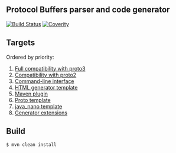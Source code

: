 Protocol Buffers parser and code generator
------------------------------------------

[![Build Status](https://travis-ci.org/kshchepanovskyi/protostuff-compiler.svg?branch=master)](https://travis-ci.org/kshchepanovskyi/protostuff-compiler)
[![Coverity](https://scan.coverity.com/projects/5635/badge.svg)](https://scan.coverity.com/projects/5635)

Targets
-------

Ordered by priority:

1. [Full compatibility with proto3](https://github.com/kshchepanovskyi/protostuff-compiler/issues/1)
2. [Compatibility with proto2](https://github.com/kshchepanovskyi/protostuff-compiler/issues/2)
3. [Command-line interface](https://github.com/kshchepanovskyi/protostuff-compiler/issues/3)
4. [HTML generator template](https://github.com/kshchepanovskyi/protostuff-compiler/issues/4)
5. [Maven plugin](https://github.com/kshchepanovskyi/protostuff-compiler/issues/5)
6. [Proto template](https://github.com/kshchepanovskyi/protostuff-compiler/issues/6)
7. [java_nano template](https://github.com/kshchepanovskyi/protostuff-compiler/issues/7)
8. [Generator extensions](https://github.com/kshchepanovskyi/protostuff-compiler/issues/8)


Build
-----

```
$ mvn clean install
```
